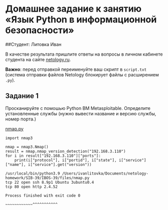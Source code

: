 # Домашнее задание к занятию «Язык Python в информационной безопасности»

##Студент: Литовка Иван

В качестве результата пришлите ответы на вопросы в личном кабинете студента на сайте [netology.ru](https://netology.ru/).

**Важно**: перед отправкой переименуйте ваш скрипт в `script.txt` (система отправки файлов Netology блокирует файлы с расширением `.py`).


## Задание 1

Просканируйте с помошью Python ВМ Metasploitable. Определите установленные службы (нужно вывести название и версию службы, номер порта.)

[nmap.py](./files/nmap.py)

```
import nmap3

nmap = nmap3.Nmap()
result = nmap.nmap_version_detection("192.168.3.110")
for i in result["192.168.3.110"]["ports"]:
	print(i["protocol"], i["portid"], i["state"], i["service"]["name"], i["service"].get("version"))
	
/usr/local/bin/python3.9 /Users/ivanlitovka/Documents/netology-homework/SIB-39/IBOS-39/files/nmap.py 
tcp 22 open ssh 8.9p1 Ubuntu 3ubuntu0.4
tcp 80 open http 2.4.52

Process finished with exit code 0
                                                                        ~~~~~~~~~~~~^^^^^^^^^^^



```